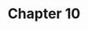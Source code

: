 ---
layout: chapterlist10
title: Chapter 10
number: 10
pdfchl: ch10
pdfpq: ch10practice
pdfpq2: ch10practice2
quizlet: https://quizlet.com/552419196/ch-10-vocabulary-flash-cards/
---